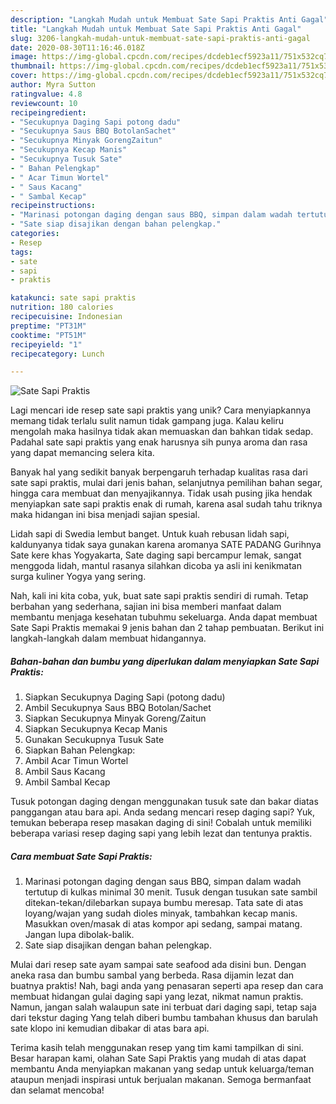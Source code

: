 ```yaml
---
description: "Langkah Mudah untuk Membuat Sate Sapi Praktis Anti Gagal"
title: "Langkah Mudah untuk Membuat Sate Sapi Praktis Anti Gagal"
slug: 3206-langkah-mudah-untuk-membuat-sate-sapi-praktis-anti-gagal
date: 2020-08-30T11:16:46.018Z
image: https://img-global.cpcdn.com/recipes/dcdeb1ecf5923a11/751x532cq70/sate-sapi-praktis-foto-resep-utama.jpg
thumbnail: https://img-global.cpcdn.com/recipes/dcdeb1ecf5923a11/751x532cq70/sate-sapi-praktis-foto-resep-utama.jpg
cover: https://img-global.cpcdn.com/recipes/dcdeb1ecf5923a11/751x532cq70/sate-sapi-praktis-foto-resep-utama.jpg
author: Myra Sutton
ratingvalue: 4.8
reviewcount: 10
recipeingredient:
- "Secukupnya Daging Sapi potong dadu"
- "Secukupnya Saus BBQ BotolanSachet"
- "Secukupnya Minyak GorengZaitun"
- "Secukupnya Kecap Manis"
- "Secukupnya Tusuk Sate"
- " Bahan Pelengkap"
- " Acar Timun Wortel"
- " Saus Kacang"
- " Sambal Kecap"
recipeinstructions:
- "Marinasi potongan daging dengan saus BBQ, simpan dalam wadah tertutup di kulkas minimal 30 menit. Tusuk dengan tusukan sate sambil ditekan-tekan/dilebarkan supaya bumbu meresap. Tata sate di atas loyang/wajan yang sudah dioles minyak, tambahkan kecap manis. Masukkan oven/masak di atas kompor api sedang, sampai matang. Jangan lupa dibolak-balik."
- "Sate siap disajikan dengan bahan pelengkap."
categories:
- Resep
tags:
- sate
- sapi
- praktis

katakunci: sate sapi praktis 
nutrition: 180 calories
recipecuisine: Indonesian
preptime: "PT31M"
cooktime: "PT51M"
recipeyield: "1"
recipecategory: Lunch

---
```



![Sate Sapi Praktis](https://img-global.cpcdn.com/recipes/dcdeb1ecf5923a11/751x532cq70/sate-sapi-praktis-foto-resep-utama.jpg)

Lagi mencari ide resep sate sapi praktis yang unik? Cara menyiapkannya memang tidak terlalu sulit namun tidak gampang juga. Kalau keliru mengolah maka hasilnya tidak akan memuaskan dan bahkan tidak sedap. Padahal sate sapi praktis yang enak harusnya sih punya aroma dan rasa yang dapat memancing selera kita.

Banyak hal yang sedikit banyak berpengaruh terhadap kualitas rasa dari sate sapi praktis, mulai dari jenis bahan, selanjutnya pemilihan bahan segar, hingga cara membuat dan menyajikannya. Tidak usah pusing jika hendak menyiapkan sate sapi praktis enak di rumah, karena asal sudah tahu triknya maka hidangan ini bisa menjadi sajian spesial.

Lidah sapi di Swedia lembut banget. Untuk kuah rebusan lidah sapi, kaldunyanya tidak saya gunakan karena aromanya SATE PADANG Gurihnya Sate kere khas Yogyakarta, Sate daging sapi bercampur lemak, sangat menggoda lidah, mantul rasanya silahkan dicoba ya asli ini kenikmatan surga kuliner Yogya yang sering.


Nah, kali ini kita coba, yuk, buat sate sapi praktis sendiri di rumah. Tetap berbahan yang sederhana, sajian ini bisa memberi manfaat dalam membantu menjaga kesehatan tubuhmu sekeluarga. Anda dapat membuat Sate Sapi Praktis memakai 9 jenis bahan dan 2 tahap pembuatan. Berikut ini langkah-langkah dalam membuat hidangannya.

<!--inarticleads1-->

##### Bahan-bahan dan bumbu yang diperlukan dalam menyiapkan Sate Sapi Praktis:

1. Siapkan Secukupnya Daging Sapi (potong dadu)
1. Ambil Secukupnya Saus BBQ Botolan/Sachet
1. Siapkan Secukupnya Minyak Goreng/Zaitun
1. Siapkan Secukupnya Kecap Manis
1. Gunakan Secukupnya Tusuk Sate
1. Siapkan  Bahan Pelengkap:
1. Ambil  Acar Timun Wortel
1. Ambil  Saus Kacang
1. Ambil  Sambal Kecap


Tusuk potongan daging dengan menggunakan tusuk sate dan bakar diatas panggangan atau bara api. Anda sedang mencari resep daging sapi? Yuk, temukan beberapa resep masakan daging di sini! Cobalah untuk memiliki beberapa variasi resep daging sapi yang lebih lezat dan tentunya praktis. 

<!--inarticleads2-->

##### Cara membuat Sate Sapi Praktis:

1. Marinasi potongan daging dengan saus BBQ, simpan dalam wadah tertutup di kulkas minimal 30 menit. Tusuk dengan tusukan sate sambil ditekan-tekan/dilebarkan supaya bumbu meresap. Tata sate di atas loyang/wajan yang sudah dioles minyak, tambahkan kecap manis. Masukkan oven/masak di atas kompor api sedang, sampai matang. Jangan lupa dibolak-balik.
1. Sate siap disajikan dengan bahan pelengkap.


Mulai dari resep sate ayam sampai sate seafood ada disini bun. Dengan aneka rasa dan bumbu sambal yang berbeda. Rasa dijamin lezat dan buatnya praktis! Nah, bagi anda yang penasaran seperti apa resep dan cara membuat hidangan gulai daging sapi yang lezat, nikmat namun praktis. Namun, jangan salah walaupun sate ini terbuat dari daging sapi, tetap saja dari tekstur daging Yang telah diberi bumbu tambahan khusus dan barulah sate klopo ini kemudian dibakar di atas bara api. 

Terima kasih telah menggunakan resep yang tim kami tampilkan di sini. Besar harapan kami, olahan Sate Sapi Praktis yang mudah di atas dapat membantu Anda menyiapkan makanan yang sedap untuk keluarga/teman ataupun menjadi inspirasi untuk berjualan makanan. Semoga bermanfaat dan selamat mencoba!
